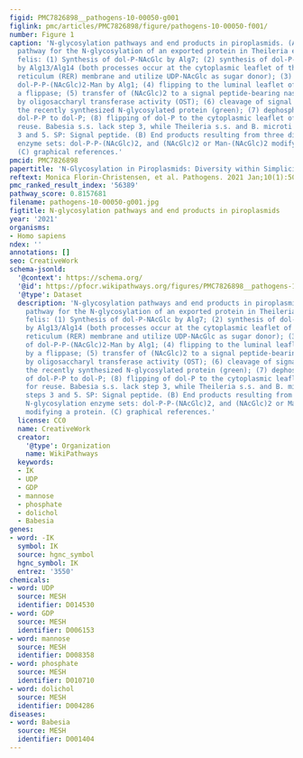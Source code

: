 ```yaml
---
figid: PMC7826898__pathogens-10-00050-g001
figlink: pmc/articles/PMC7826898/figure/pathogens-10-00050-f001/
number: Figure 1
caption: 'N-glycosylation pathways and end products in piroplasmids. (A) Predicted
  pathway for the N-glycosylation of an exported protein in Theileria equi and Cytauxzoon
  felis: (1) Synthesis of dol-P-NAcGlc by Alg7; (2) synthesis of dol-P-P-(NAcGlc)2
  by Alg13/Alg14 (both processes occur at the cytoplasmic leaflet of the rough endoplasmic
  reticulum (RER) membrane and utilize UDP-NAcGlc as sugar donor); (3) synthesis of
  dol-P-P-(NAcGlc)2-Man by Alg1; (4) flipping to the luminal leaflet of the RER by
  a flippase; (5) transfer of (NAcGlc)2 to a signal peptide-bearing nascent protein
  by oligosaccharyl transferase activity (OST); (6) cleavage of signal peptide liberating
  the recently synthesized N-glycosylated protein (green); (7) dephosphorylation of
  dol-P-P to dol-P; (8) flipping of dol-P to the cytoplasmic leaflet of the RER for
  reuse. Babesia s.s. lack step 3, while Theileria s.s. and B. microti lack steps
  3 and 5. SP: Signal peptide. (B) End products resulting from three different N-glycosylation
  enzyme sets: dol-P-P-(NAcGlc)2, and (NAcGlc)2 or Man-(NAcGlc)2 modifying a protein.
  (C) graphical references.'
pmcid: PMC7826898
papertitle: 'N-Glycosylation in Piroplasmids: Diversity within Simplicity.'
reftext: Monica Florin-Christensen, et al. Pathogens. 2021 Jan;10(1):50.
pmc_ranked_result_index: '56389'
pathway_score: 0.8157681
filename: pathogens-10-00050-g001.jpg
figtitle: N-glycosylation pathways and end products in piroplasmids
year: '2021'
organisms:
- Homo sapiens
ndex: ''
annotations: []
seo: CreativeWork
schema-jsonld:
  '@context': https://schema.org/
  '@id': https://pfocr.wikipathways.org/figures/PMC7826898__pathogens-10-00050-g001.html
  '@type': Dataset
  description: 'N-glycosylation pathways and end products in piroplasmids. (A) Predicted
    pathway for the N-glycosylation of an exported protein in Theileria equi and Cytauxzoon
    felis: (1) Synthesis of dol-P-NAcGlc by Alg7; (2) synthesis of dol-P-P-(NAcGlc)2
    by Alg13/Alg14 (both processes occur at the cytoplasmic leaflet of the rough endoplasmic
    reticulum (RER) membrane and utilize UDP-NAcGlc as sugar donor); (3) synthesis
    of dol-P-P-(NAcGlc)2-Man by Alg1; (4) flipping to the luminal leaflet of the RER
    by a flippase; (5) transfer of (NAcGlc)2 to a signal peptide-bearing nascent protein
    by oligosaccharyl transferase activity (OST); (6) cleavage of signal peptide liberating
    the recently synthesized N-glycosylated protein (green); (7) dephosphorylation
    of dol-P-P to dol-P; (8) flipping of dol-P to the cytoplasmic leaflet of the RER
    for reuse. Babesia s.s. lack step 3, while Theileria s.s. and B. microti lack
    steps 3 and 5. SP: Signal peptide. (B) End products resulting from three different
    N-glycosylation enzyme sets: dol-P-P-(NAcGlc)2, and (NAcGlc)2 or Man-(NAcGlc)2
    modifying a protein. (C) graphical references.'
  license: CC0
  name: CreativeWork
  creator:
    '@type': Organization
    name: WikiPathways
  keywords:
  - IK
  - UDP
  - GDP
  - mannose
  - phosphate
  - dolichol
  - Babesia
genes:
- word: -IK
  symbol: IK
  source: hgnc_symbol
  hgnc_symbol: IK
  entrez: '3550'
chemicals:
- word: UDP
  source: MESH
  identifier: D014530
- word: GDP
  source: MESH
  identifier: D006153
- word: mannose
  source: MESH
  identifier: D008358
- word: phosphate
  source: MESH
  identifier: D010710
- word: dolichol
  source: MESH
  identifier: D004286
diseases:
- word: Babesia
  source: MESH
  identifier: D001404
---
```


